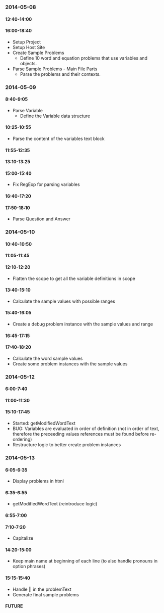 
### 2014-05-08

#### 13:40-14:00
#### 16:00-18:40

- Setup Project
- Setup Host Site
- Create Sample Problems
	- Define 10 word and equation problems that use variables and objects.
- Parse Sample Problems - Main File Parts
	- Parse the problems and their contexts.


### 2014-05-09

#### 8:40-9:05

- Parse Variable
	- Define the Variable data structure

#### 10:25-10:55

- Parse the content of the variables text block

#### 11:55-12:35
#### 13:10-13:25
#### 15:00-15:40

- Fix RegExp for parsing variables

#### 16:40-17:20
#### 17:50-18:10

- Parse Question and Answer

### 2014-05-10
#### 10:40-10:50
#### 11:05-11:45
#### 12:10-12:20

- Flatten the scope to get all the variable definitions in scope

#### 13:40-15:10

- Calculate the sample values with possible ranges

#### 15:40-16:05

- Create a debug problem instance with the sample values and range

#### 16:45-17:15
#### 17:40-18:20

- Calculate the word sample values
- Create some problem instances with the sample values

### 2014-05-12

#### 6:00-7:40
#### 11:00-11:30
#### 15:10-17:45

- Started: getModifiedWordText
- BUG: Variables are evaluated in order of definition (not in order of text, therefore the preceeding values references must be found before re-ordering)
- Restructure logic to better create problem instances

### 2014-05-13

#### 6:05-6:35

- Display problems in html

#### 6:35-6:55

- getModifiedWordText (reintroduce logic)

#### 6:55-7:00
#### 7:10-7:20

- Capitalize

#### 14:20-15:00

- Keep main name at beginning of each line (to also handle pronouns in option phrases)

#### 15:15-15:40

- Handle || in the problemText
- Generate final sample problems

#### FUTURE
